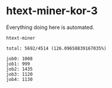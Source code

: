 # htext-miner-kor-3

Everything doing here is automated.

```
htext-miner

total: 5692/4514 (126.09658839167035%)

job0: 1008
job1: 999
job2: 1435
job3: 1120
job4: 1130
```